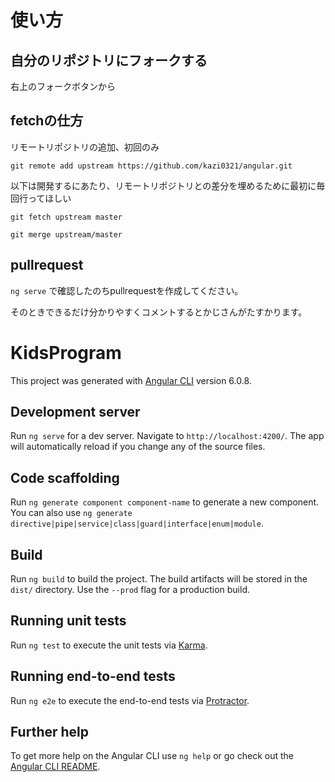 # 使い方

## 自分のリポジトリにフォークする
右上のフォークボタンから

## fetchの仕方
リモートリポジトリの追加、初回のみ

`git remote add upstream https://github.com/kazi0321/angular.git`

以下は開発するにあたり、リモートリポジトリとの差分を埋めるために最初に毎回行ってほしい
 
`git fetch upstream master`
 
`git merge upstream/master`

## pullrequest
`ng serve` で確認したのちpullrequestを作成してください。

そのときできるだけ分かりやすくコメントするとかじさんがたすかります。


# KidsProgram

This project was generated with [Angular CLI](https://github.com/angular/angular-cli) version 6.0.8.

## Development server

Run `ng serve` for a dev server. Navigate to `http://localhost:4200/`. The app will automatically reload if you change any of the source files.

## Code scaffolding

Run `ng generate component component-name` to generate a new component. You can also use `ng generate directive|pipe|service|class|guard|interface|enum|module`.

## Build

Run `ng build` to build the project. The build artifacts will be stored in the `dist/` directory. Use the `--prod` flag for a production build.

## Running unit tests

Run `ng test` to execute the unit tests via [Karma](https://karma-runner.github.io).

## Running end-to-end tests

Run `ng e2e` to execute the end-to-end tests via [Protractor](http://www.protractortest.org/).

## Further help

To get more help on the Angular CLI use `ng help` or go check out the [Angular CLI README](https://github.com/angular/angular-cli/blob/master/README.md).
